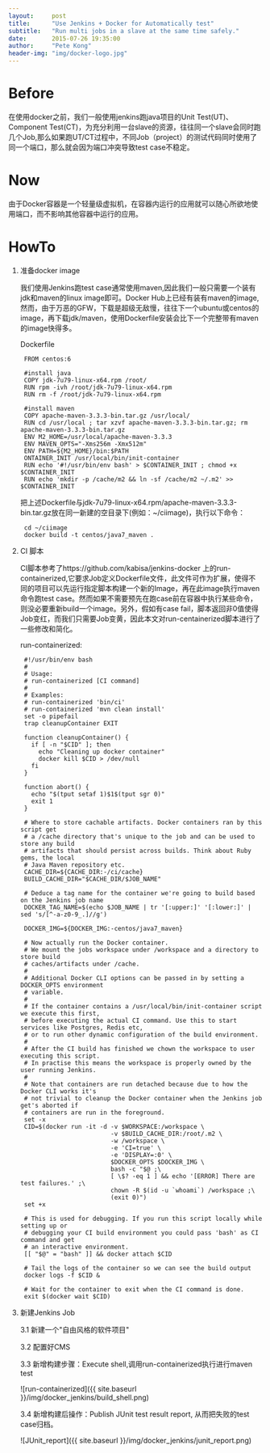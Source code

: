 ```yaml
---
layout:     post
title:      "Use Jenkins + Docker for Automatically test"
subtitle:   "Run multi jobs in a slave at the same time safely."
date:       2015-07-26 19:35:00
author:     "Pete Kong"
header-img: "img/docker-logo.jpg"
---
```


# Before

在使用docker之前，我们一般使用jenkins跑java项目的Unit Test(UT)、Component Test(CT)，为充分利用一台slave的资源，往往同一个slave会同时跑几个Job,那么如果跑UT/CT过程中，不同Job（project）的测试代码同时使用了同一个端口，那么就会因为端口冲突导致test case不稳定。

# Now

由于Docker容器是一个轻量级虚拟机，在容器内运行的应用就可以随心所欲地使用端口，而不影响其他容器中运行的应用。

# HowTo

1. 准备docker image

	我们使用Jenkins跑test case通常使用maven,因此我们一般只需要一个装有jdk和maven的linux image即可。Docker Hub上已经有装有maven的image,然而，由于万恶的GFW，下载是超级无敌慢，往往下一个ubuntu或centos的image，再下载jdk/maven，使用Dockerfile安装会比下一个完整带有maven的image快得多。

	Dockerfile

		FROM centos:6

		#install java
		COPY jdk-7u79-linux-x64.rpm /root/
		RUN rpm -ivh /root/jdk-7u79-linux-x64.rpm
		RUN rm -f /root/jdk-7u79-linux-x64.rpm 

		#install maven
		COPY apache-maven-3.3.3-bin.tar.gz /usr/local/
		RUN cd /usr/local ; tar xzvf apache-maven-3.3.3-bin.tar.gz; rm apache-maven-3.3.3-bin.tar.gz 
		ENV M2_HOME=/usr/local/apache-maven-3.3.3
		ENV MAVEN_OPTS="-Xms256m -Xmx512m"
		ENV PATH=${M2_HOME}/bin:$PATH
		ONTAINER_INIT /usr/local/bin/init-container
		RUN echo '#!/usr/bin/env bash' > $CONTAINER_INIT ; chmod +x $CONTAINER_INIT
		RUN echo 'mkdir -p /cache/m2 && ln -sf /cache/m2 ~/.m2' >> $CONTAINER_INIT

	把上述Dockerfile与jdk-7u79-linux-x64.rpm/apache-maven-3.3.3-bin.tar.gz放在同一新建的空目录下(例如：~/ciimage)，执行以下命令：

		cd ~/ciimage
		docker build -t centos/java7_maven .

2. CI 脚本

	CI脚本参考了https://github.com/kabisa/jenkins-docker 上的run-containerized,它要求Job定义Dockerfile文件，此文件可作为扩展，使得不同的项目可以先运行指定脚本构建一个新的Image，再在此image执行maven命令跑test case。然而如果不需要预先在跑case前在容器中执行某些命令，则没必要重新build一个image。另外，假如有case fail，脚本返回非0值使得Job变红，而我们只需要Job变黄，因此本文对run-centainerized脚本进行了一些修改和简化。

	run-containerized:

		#!/usr/bin/env bash
		#
		# Usage:
		# run-containerized [CI command]
		#
		# Examples:
		# run-containerized 'bin/ci'
		# run-containerized 'mvn clean install'
		set -o pipefail
		trap cleanupContainer EXIT

		function cleanupContainer() {
		  if [ -n "$CID" ]; then
		    echo "Cleaning up docker container"
		    docker kill $CID > /dev/null
		  fi
		}

		function abort() {
		  echo "$(tput setaf 1)$1$(tput sgr 0)"
		  exit 1
		}

		# Where to store cachable artifacts. Docker containers ran by this script get
		# a /cache directory that's unique to the job and can be used to store any build
		# artifacts that should persist across builds. Think about Ruby gems, the local
		# Java Maven repository etc.
		CACHE_DIR=${CACHE_DIR:-/ci/cache}
		BUILD_CACHE_DIR="$CACHE_DIR/$JOB_NAME"

		# Deduce a tag name for the container we're going to build based on the Jenkins job name
		DOCKER_TAG_NAME=$(echo $JOB_NAME | tr '[:upper:]' '[:lower:]' | sed 's/[^-a-z0-9_.]//g')

		DOCKER_IMG=${DOCKER_IMG:-centos/java7_maven}

		# Now actually run the Docker container.
		# We mount the jobs workspace under /workspace and a directory to store build
		# caches/artifacts under /cache.
		#
		# Additional Docker CLI options can be passed in by setting a DOCKER_OPTS environment
		# variable.
		#
		# If the container contains a /usr/local/bin/init-container script we execute this first,
		# before executing the actual CI command. Use this to start services like Postgres, Redis etc,
		# or to run other dynamic configuration of the build environment.
		#
		# After the CI build has finished we chown the workspace to user executing this script.
		# In practise this means the workspace is properly owned by the user running Jenkins.
		#
		# Note that containers are run detached because due to how the Docker CLI works it's
		# not trivial to cleanup the Docker container when the Jenkins job get's aborted if
		# containers are run in the foreground.
		set -x
		CID=$(docker run -it -d -v $WORKSPACE:/workspace \
		                        -v $BUILD_CACHE_DIR:/root/.m2 \
		                        -w /workspace \
		                        -e 'CI=true' \
		                        -e 'DISPLAY=:0' \
		                        $DOCKER_OPTS $DOCKER_IMG \
		                        bash -c "$@ ;\
		                        [ \$? -eq 1 ] && echo '[ERROR] There are test failures.' ;\
								chown -R $(id -u `whoami`) /workspace ;\
		                        (exit 0)")
		set +x

		# This is used for debugging. If you run this script locally while setting up or
		# debugging your CI build environment you could pass 'bash' as CI command and get
		# an interactive environment.
		[[ "$@" = "bash" ]] && docker attach $CID

		# Tail the logs of the container so we can see the build output
		docker logs -f $CID &

		# Wait for the container to exit when the CI command is done.
		exit $(docker wait $CID)

3. 新建Jenkins Job
	
	3.1 新建一个"自由风格的软件项目"

	3.2 配置好CMS

	3.3 新增构建步骤：Execute shell,调用run-containerized执行进行maven test

	![run-containerized]({{ site.baseurl }}/img/docker_jenkins/build_shell.png)
	
	3.4 新增构建后操作：Publish JUnit test result report, 从而把失败的test case归档。

	![JUnit_report]({{ site.baseurl }}/img/docker_jenkins/junit_report.png)
